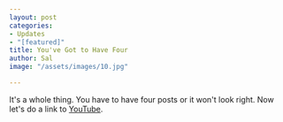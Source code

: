 ```yaml
---
layout: post
categories:
- Updates
- "[featured]"
title: You've Got to Have Four
author: Sal
image: "/assets/images/10.jpg"

---
```

It's a whole thing. You have to have four posts or it won't look right. Now let's do a link to [YouTube](https://www.youtube.com/ "YouTube").